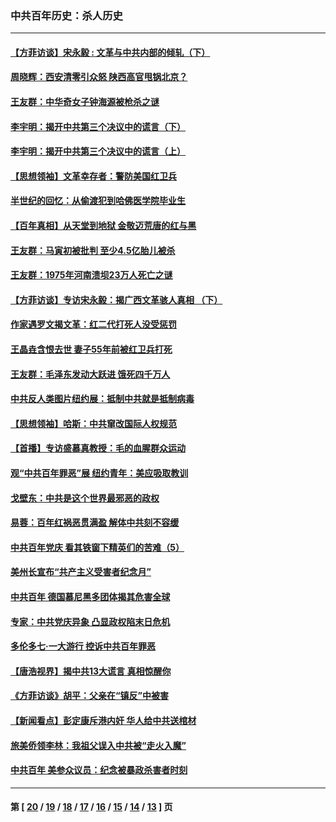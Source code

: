 ### 中共百年历史：杀人历史
---
#### [【方菲访谈】宋永毅 : 文革与中共内部的倾轧（下）](../../pages/nf1176106/n13486836.md?03110430) 
#### [周晓辉：西安清零引众怒 陕西高官甩锅北京？](../../pages/nf1176106/n13484627.md?03110430) 
#### [王友群：中华奇女子钟海源被枪杀之谜](../../pages/nf1176106/n13430555.md?03110430) 
#### [李宇明：揭开中共第三个决议中的谎言（下）](../../pages/nf1176106/n13389389.md?03110430) 
#### [李宇明：揭开中共第三个决议中的谎言（上）](../../pages/nf1176106/n13388697.md?03110430) 
#### [【思想领袖】文革幸存者：警防美国红卫兵](../../pages/nf1176106/n13339289.md?03110430) 
#### [半世纪的回忆：从偷渡犯到哈佛医学院毕业生](../../pages/nf1176106/n13345328.md?03110430) 
#### [【百年真相】从天堂到地狱 金敬迈荒唐的红与黑](../../pages/nf1176106/n13336995.md?03110430) 
#### [王友群：马寅初被批判 至少4.5亿胎儿被杀](../../pages/nf1176106/n13260313.md?03110430) 
#### [王友群：1975年河南溃坝23万人死亡之谜](../../pages/nf1176106/n13231576.md?03110430) 
#### [【方菲访谈】专访宋永毅：揭广西文革骇人真相 （下）](../../pages/nf1176106/n13209074.md?03110430) 
#### [作家遇罗文揭文革：红二代打死人没受惩罚](../../pages/nf1176106/n13205254.md?03110430) 
#### [王晶垚含恨去世 妻子55年前被红卫兵打死](../../pages/nf1176106/n13203590.md?03110430) 
#### [王友群：毛泽东发动大跃进 饿死四千万人](../../pages/nf1176106/n13177158.md?03110430) 
#### [中共反人类图片纽约展：抵制中共就是抵制病毒](../../pages/nf1176106/n13115371.md?03110430) 
#### [【思想领袖】哈斯：中共窜改国际人权规范](../../pages/nf1176106/n13053647.md?03110430) 
#### [【首播】专访盛慕真教授：毛的血腥群众运动](../../pages/nf1176106/n13091782.md?03110430) 
#### [观“中共百年罪恶”展 纽约青年：美应吸取教训](../../pages/nf1176106/n13085246.md?03110430) 
#### [戈壁东：中共是这个世界最邪恶的政权](../../pages/nf1176106/n13085641.md?03110430) 
#### [易蓉：百年红祸恶贯满盈 解体中共刻不容缓](../../pages/nf1176106/n13084455.md?03110430) 
#### [中共百年党庆 看其铁窗下精英们的苦难（5）](../../pages/nf1176106/n13076766.md?03110430) 
#### [美州长宣布“共产主义受害者纪念月”](../../pages/nf1176106/n13074024.md?03110430) 
#### [中共百年 德国慕尼黑多团体揭其危害全球](../../pages/nf1176106/n13068873.md?03110430) 
#### [专家：中共党庆异象 凸显政权陷末日危机](../../pages/nf1176106/n13067084.md?03110430) 
#### [多伦多七·一大游行 控诉中共百年罪恶](../../pages/nf1176106/n13062043.md?03110430) 
#### [【唐浩视界】揭中共13大谎言 真相惊醒你](../../pages/nf1176106/n13065208.md?03110430) 
#### [《方菲访谈》胡平：父亲在“镇反”中被害](../../pages/nf1176106/n13064114.md?03110430) 
#### [【新闻看点】彭定康斥港内奸 华人给中共送棺材](../../pages/nf1176106/n13064230.md?03110430) 
#### [旅美侨领李林：我祖父误入中共被“走火入魔”](../../pages/nf1176106/n13062777.md?03110430) 
#### [中共百年 美参众议员：纪念被暴政杀害者时刻](../../pages/nf1176106/n13063735.md?03110430) 

---
#### 第 [ [20](./20.md?03110430) / [19](./19.md?03110430) / [18](./18.md?03110430) / [17](./17.md?03110430) / [16](./16.md?03110430) / [15](./15.md?03110430) / [14](./14.md?03110430) / [13](./13.md?03110430) ] 页
